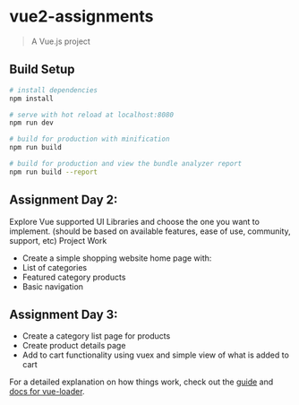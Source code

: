 # vue2-assignments

> A Vue.js project

## Build Setup

```bash
# install dependencies
npm install

# serve with hot reload at localhost:8080
npm run dev

# build for production with minification
npm run build

# build for production and view the bundle analyzer report
npm run build --report
```

## Assignment Day 2:

Explore Vue supported UI Libraries and choose the one you want to implement. (should be based on available features, ease of use, community, support, etc)
Project Work

- Create a simple shopping website home page with:
- List of categories
- Featured category products
- Basic navigation

## Assignment Day 3:

- Create a category list page for products
- Create product details page
- Add to cart functionality using vuex and simple view of what is added to cart

For a detailed explanation on how things work, check out the [guide](http://vuejs-templates.github.io/webpack/) and [docs for vue-loader](http://vuejs.github.io/vue-loader).
